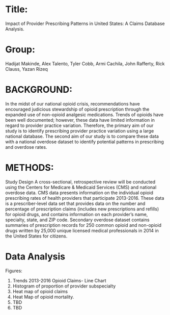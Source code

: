 # Title: 
Impact of Provider Prescribing Patterns in United States: A Claims Database Analysis.

# Group:
Hadijat Makinde, Alex Talento, Tyler Cobb, Armi Cachila, John Rafferty, Rick Clauss, Yazan Rizeq 

# BACKGROUND:
In the midst of our national opioid crisis, recommendations have encouraged judicious stewardship of opioid prescription through the expanded use of non-opioid analgesic medications. Trends of opioids have been well documented; however, these data have limited information in regard to provider practice variation. Therefore, the primary aim of our study is to identify prescribing provider practice variation using a large national database. The second aim of our study is to compare these data with a national overdose dataset to identify potential patterns in prescribing and overdose rates. 

# METHODS:
Study Design
A cross-sectional, retrospective review will be conducted using the Centers for Medicare & Medicaid Services (CMS) and national overdose data. CMS data presents information on the individual opioid prescribing rates of health providers that participate 2013-2016. These data is a prescriber-level data set that provides data on the number and percentage of prescription claims (includes new prescriptions and refills) for opioid drugs, and contains information on each provider’s name, specialty, state, and ZIP code. Secondary overdose dataset contains summaries of prescription records for 250 common opioid and non-opioid drugs written by 25,000 unique licensed medical professionals in 2014 in the United States for citizens. 

# Data Analysis 
Figures: 
1. Trends 2013-2016 Opioid Claims- Line Chart 
2. Histogram of proportion of provider subspecialty 
3. Heat map of opioid claims 
4. Heat Map of opioid mortality. 
5. TBD
6. TBD

